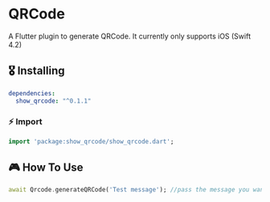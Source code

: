 # QRCode

A Flutter plugin to generate QRCode. 
It currently only supports iOS (Swift 4.2)

## 🎖 Installing

```yaml
dependencies:
  show_qrcode: "^0.1.1"
```

### ⚡️ Import

```dart
import 'package:show_qrcode/show_qrcode.dart';
```

## 🎮 How To Use

```dart
await Qrcode.generateQRCode('Test message'); //pass the message you want in the QRCode
```

